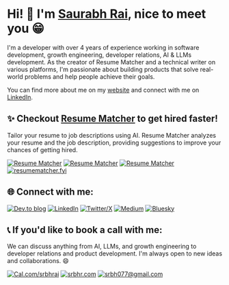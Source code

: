# Hi! 👋 I'm [**Saurabh Rai**](https://srbhr.com), nice to meet you 😁

I'm a developer with over 4 years of experience working in software development, growth engineering, developer relations, AI & LLMs development. As the creator of Resume Matcher and a technical writer on various platforms, I'm passionate about building products that solve real-world problems and help people achieve their goals.

You can find more about me on my [website](https://srbhr.com) and connect with me on [LinkedIn](https://linkedin.com/in/srbhr).

## ✨ Checkout [Resume Matcher](https://github.com/srbhr/Resume-Matcher) to get hired faster!

Tailor your resume to job descriptions using AI. Resume Matcher analyzes your resume and the job description, providing suggestions to improve your chances of getting hired.

[![Resume Matcher](https://custom-icon-badges.demolab.com/badge/Resume_Matcher-FCD535?style=for-the-badge&logo=rocket&logoColor=black)](https://github.com/srbhr/Resume-Matcher) [![Resume Matcher](https://custom-icon-badges.demolab.com/badge/20.1K+_Stars-B4E50D?style=for-the-badge&logo=stars)](https://github.com/srbhr/Resume-Matcher)  [![Resume Matcher](https://custom-icon-badges.demolab.com/badge/4.1K+_Forks-E6007A?style=for-the-badge&logo=fork)](https://github.com/srbhr/Resume-Matcher)  [![resumematcher.fyi](https://custom-icon-badges.demolab.com/badge/resumematcher.fyi-navy?style=for-the-badge&logo=web)](https://github.com/srbhr/Resume-Matcher) 



## 🌐 Connect with me:

[![Dev.to blog](https://img.shields.io/badge/dev.to-0A0A0A?style=for-the-badge&logo=dev.to&logoColor=white)](https://dev.to/srbhr)
[![LinkedIn](https://img.shields.io/badge/linkedin-%230077B5.svg?style=for-the-badge&logo=linkedin&logoColor=white)](https://linkedin.com/in/srbhr)
[![Twitter/X](https://img.shields.io/badge/twitter-%231DA1F2.svg?style=for-the-badge&logo=twitter&logoColor=white)](https://x.com/_srbhr_)
[![Medium](https://img.shields.io/badge/Medium-12100E?style=for-the-badge&logo=medium&logoColor=white)](https://medium.com/@srbhr)
[![Bluesky](https://img.shields.io/badge/Bluesky-0285FF?style=for-the-badge&logo=Bluesky&logoColor=white)](https://bsky.app/profile/srbhr.bsky.social)

## 📞 If you'd like to book a call with me:

We can discuss anything from AI, LLMs, and growth engineering to developer relations and product development. I'm always open to new ideas and collaborations. 😄

[![Cal.com/srbhrai](https://custom-icon-badges.demolab.com/badge/Cal.com/srbhrai-white?style=for-the-badge&logo=calendar&logoColor=black)](https://cal.com/srbhrai) [![srbhr.com](https://custom-icon-badges.demolab.com/badge/srbhr.com-gold?style=for-the-badge&logo=globe&logoColor=black)](https://srbhr.com) 
[![srbh077@gmail.com](https://custom-icon-badges.demolab.com/badge/-srbh077@gmail.com-D14836?style=for-the-badge&logo=gmail&logoColor=white)](mailto:srbh077@gmail.com)
